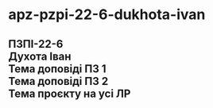 # apz-pzpi-22-6-dukhota-ivan  
ПЗПІ-22-6  
Духота Іван  
Тема доповіді ПЗ 1  
Тема доповіді ПЗ 2  
Тема проєкту на усі ЛР  
---
